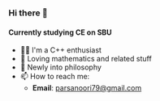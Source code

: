 ### Hi there 👋

#### Currently studying CE on SBU

- 🧑‍💻 I'm a C++ enthusiast
- 🔢 Loving mathematics and related stuff
- 🧠 Newly into philosophy
- 📫 How to reach me:
  - **Email**: parsanoori79@gmail.com
<!--
**parsanoori/parsanoori** is a ✨ _special_ ✨ repository because its `README.md` (this file) appears on your GitHub profile.

Here are some ideas to get you started:

- 🔭 I’m currently working on ...
- 🌱 I’m currently learning ...
- 👯 I’m looking to collaborate on ...
- 🤔 I’m looking for help with ...
- 💬 Ask me about ...
- 📫 How to reach me: ...
- 😄 Pronouns: ...
- ⚡ Fun fact: ...
-->
